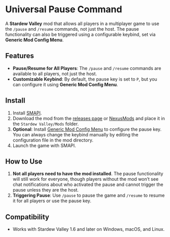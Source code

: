 # Universal Pause Command

A **Stardew Valley** mod that allows all players in a multiplayer game to use the `/pause` and `/resume` commands, not
just the host. The pause functionality can also be triggered using a configurable keybind, set via **Generic Mod Config
Menu**.

## Features

- **Pause/Resume for All Players**: The `/pause` and `/resume` commands are available to all players, not just the host.
- **Customizable Keybind**: By default, the pause key is set to `P`, but you can configure it using **Generic Mod Config
  Menu**.

## Install

1. Install [SMAPI](https://smapi.io).
2. Download the mod from the [releases page](https://github.com/HarkushaVlad/UniversalPauseCommand/releases)
   or [NexusMods](https://www.nexusmods.com/stardewvalley/mods/30847) and place it in the `Stardew Valley/Mods` folder.
3. **Optional**: Install [Generic Mod Config Menu](https://www.nexusmods.com/stardewvalley/mods/5098) to configure the
   pause key. You can always change the keybind manually by editing the configuration file in the mod directory.
4. Launch the game with SMAPI.

## How to Use

1. **Not all players need to have the mod installed**. The pause functionality will still work for everyone, though
   players without the mod won’t see chat notifications about who activated the pause and cannot trigger the pause
   unless they are the host.
2. **Triggering Pause**: Use `/pause` to pause the game and `/resume` to resume it for all players or use the pause key.

## Compatibility

- Works with Stardew Valley 1.6 and later on Windows, macOS, and Linux.
